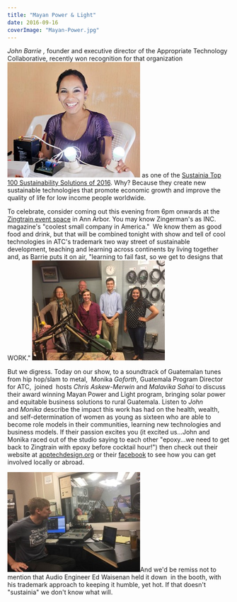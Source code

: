 ```yaml
---
title: "Mayan Power & Light"
date: 2016-09-16
coverImage: "Mayan-Power.jpg"
---
```


_John Barrie ,_ founder and executive director of the Appropriate Technology Collaborative, recently won recognition for that organization[![learning_about_solar_power](images/Learning_About_Solar_Power-300x260.jpg)](http://www.hotinhere.us/wp-content/uploads/2016/09/Learning_About_Solar_Power.jpg) as one of the [Sustainia Top 100 Sustainability Solutions of 2016](http://www.sustainia.me/solutions/). Why? Because they create new sustainable technologies that promote economic growth and improve the quality of life for low income people worldwide.

To celebrate, consider coming out this evening from 6pm onwards at the [Zingtrain event space](https://www.zingtrain.com/about-us) in Ann Arbor. You may know Zingerman's as INC. magazine's "coolest small company in America."  We know them as good food and drink, but that will be combined tonight with show and tell of cool technologies in ATC's trademark two way street of sustainable development, teaching and learning across continents by living together and, as Barrie puts it on air, "learning to fail fast, so we get to designs that WORK." [![img_4051](images/IMG_4051-300x225.jpg)](http://www.hotinhere.us/wp-content/uploads/2016/09/IMG_4051.jpg)

But we digress. Today on our show, to a soundtrack of Guatemalan tunes from hip hop/slam to metal,  Monika _Goforth_, Guatemala Program Director for ATC,  joined  hosts _Chris Askew-Merwin_ and _Malavika Sahai_ to discuss their award winning Mayan Power and Light program, bringing solar power and equitable business solutions to rural Guatemala. Listen to _John_ and _Monika_ describe the impact this work has had on the health, wealth, and self-determination of women as young as sixteen who are able to become role models in their communities, learning new technologies and business models. If their passion excites you (it excited us...John and Monika raced out of the studio saying to each other "epoxy...we need to get back to Zingtrain with epoxy before cocktail hour!") then check out their website at [apptechdesign.org](http://apptechdesign.org/) or their [facebook](https://www.facebook.com/AppTechDesign/?fref=ts) to see how you can get involved locally or abroad.

[![14322449_10154492269382398_7685620815637331842_n](images/14322449_10154492269382398_7685620815637331842_n-300x225.jpg)](http://www.hotinhere.us/wp-content/uploads/2016/09/14322449_10154492269382398_7685620815637331842_n.jpg)And we'd be remiss not to mention that Audio Engineer Ed Waisenan held it down  in the booth, with his trademark approach to keeping it humble, yet hot. If that doesn't "sustainia" we don't know what will.
